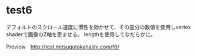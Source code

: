 # test6

デフォルトのスクロール速度に慣性を効かせて、その差分の数値を使用しvertex shaderで画像のZ軸を歪ませる。
lengthを使用してなだらかに。

Preview　http://test.mitsugutakahashi.com/f6/
